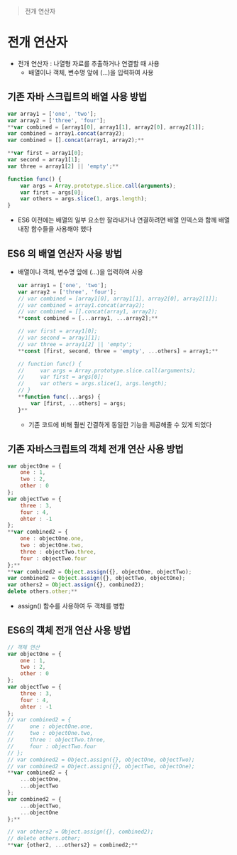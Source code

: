> 전개 연산자

# 전개 연산자

- 전개 연산자 : 나열형 자료를 추출하거나 연결할 때 사용
    - 배열이나 객체, 변수명 앞에 (…)을 입력하여 사용

## 기존 자바 스크립트의 배열 사용 방법

```jsx
var array1 = ['one', 'two'];
var array2 = ['three', 'four'];
**var combined = [array1[0], array1[1], array2[0], array2[1]];
var combined = array1.concat(array2);
var combined = [].concat(array1, array2);**

**var first = array1[0];
var second = array1[1];
var three = array1[2] || 'empty';**

function func() {
    var args = Array.prototype.slice.call(arguments);
    var first = args[0];
    var others = args.slice(1, args.length);
}
```

- ES6 이전에는 배열의 일부 요소만 잘라내거나 연결하려면 배열 인덱스와 함께 배열 내장 함수들을 사용해야 했다

## ES6 의 배열 연산자 사용 방법

- 배열이나 객체, 변수명 앞에 (…)을 입력하여 사용
    
    ```jsx
    var array1 = ['one', 'two'];
    var array2 = ['three', 'four'];
    // var combined = [array1[0], array1[1], array2[0], array2[1]];
    // var combined = array1.concat(array2);
    // var combined = [].concat(array1, array2);
    **const combined = [...array1, ...array2];**
    
    // var first = array1[0];
    // var second = array1[1];
    // var three = array1[2] || 'empty';
    **const [first, second, three = 'empty', ...others] = array1;**
    
    // function func() {
    //     var args = Array.prototype.slice.call(arguments);
    //     var first = args[0];
    //     var others = args.slice(1, args.length);
    // }
    **function func(...args) {
        var [first, ...others] = args;
    }**
    ```
    
    - 기존 코드에 비해 훨씬 간결하게 동일한 기능을 제공해줄 수 있게 되었다

## 기존 자바스크립트의 객체 전개 연산 사용 방법

```jsx
var objectOne = {
    one : 1,
    two : 2,
    other : 0
};
var objectTwo = {
    three : 3,
    four : 4,
    ohter : -1
};
**var combined2 = {
    one : objectOne.one,
    two : objectOne.two,
    three : objectTwo.three,
    four : objectTwo.four
};**
**var combined2 = Object.assign({}, objectOne, objectTwo);
var combined2 = Object.assign({}, objectTwo, objectOne);
var others2 = Object.assign({}, combined2);
delete others.other;**
```

- assign() 함수를 사용하여 두 객체를 병합

## ES6의 객체 전개 연산 사용 방법

```jsx
// 객체 연산
var objectOne = {
    one : 1,
    two : 2,
    other : 0
};
var objectTwo = {
    three : 3,
    four : 4,
    ohter : -1
};
// var combined2 = {
//     one : objectOne.one,
//     two : objectOne.two,
//     three : objectTwo.three,
//     four : objectTwo.four
// };
// var combined2 = Object.assign({}, objectOne, objectTwo);
// var combined2 = Object.assign({}, objectTwo, objectOne);
**var combined2 = {
    ...objectOne,
    ...objectTwo
};
var combined2 = {
    ...objectTwo,
    ...objectOne
};**

// var others2 = Object.assign({}, combined2);
// delete others.other;
**var {other2, ...others2} = combined2;**
```